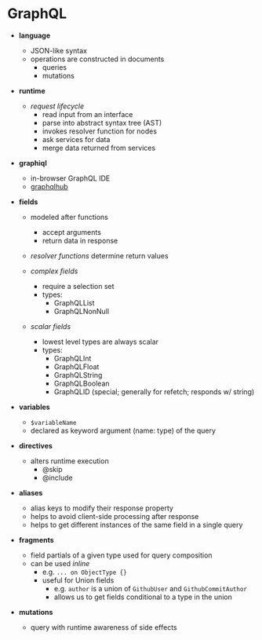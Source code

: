 GraphQL
=======
- **language**
  - JSON-like syntax
  - operations are constructed in documents
    - queries
    - mutations

- **runtime**
  - _request lifecycle_
    - read input from an interface
    - parse into abstract syntax tree (AST)
    - invokes resolver function for nodes
    - ask services for data
    - merge data returned from services


- **graphiql**
  - in-browser GraphQL IDE
  - [graphqlhub](https://www.graphqlhub.com)

- **fields**
  - modeled after functions
    - accept arguments
    - return data in response
  - _resolver functions_ determine return values
  - _complex fields_
    - require a selection set
    - types:
      - GraphQLList
      - GraphQLNonNull

  - _scalar fields_
    - lowest level types are always scalar
    - types:
      - GraphQLInt
      - GraphQLFloat
      - GraphQLString
      - GraphQLBoolean
      - GraphQLID (special; generally for refetch; responds w/ string)

- **variables**
  - `$variableName`
  - declared as keyword argument (name: type) of the query

- **directives**
  - alters runtime execution
    - @skip
    - @include

- **aliases**
  - alias keys to modify their response property
  - helps to avoid client-side processing after response
  - helps to get different instances of the same field in a single query

- **fragments**
  - field partials of a given type used for query composition
  - can be used _inline_
    - e.g. `... on ObjectType {}`
    - useful for Union fields
      - e.g. `author` is a union of `GithubUser` and `GithubCommitAuthor`
      - allows us to get fields conditional to a type in the union

- **mutations**
  - query with runtime awareness of side effects
